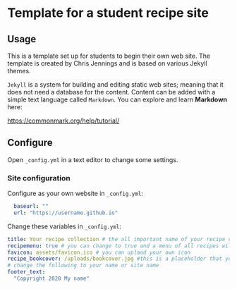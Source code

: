 # Template for a student recipe site

## Usage

This is a template set up for students to begin their own web site. The template is created by Chris Jennings and is based on various Jekyll themes.

`Jekyll` is a system for building and editing static web sites; meaning that it does not need a database for the content. Content can be added with a simple text language called `Markdown`. You can explore and learn **Markdown** here:

https://commonmark.org/help/tutorial/

## Configure

Open `_config.yml` in a text editor to change some settings.


### Site configuration
Configure as your own website in `_config.yml`:

```YAML
  baseurl: ""
  url: "https://username.github.io"
```

Change these variables in `_config.yml`:

```yml
title: Your recipe collection # the all important name of your recipe collection
recipemenu: true # you can change to true and a menu of all recipes will appear
favicon: assets/favicon.ico # you can uplaod your own icon
recipe_bookcover: /uploads/bookcover.jpg #this is a placeholder that you can replace with your own cover image
# change the following to your name or site name
footer_text:
  "Copyright 2020 My name"
```

